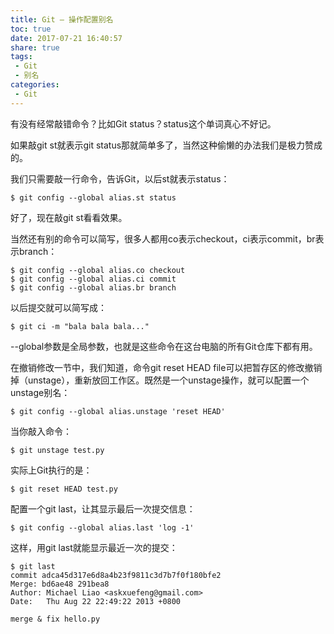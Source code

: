 ```yaml
---
title: Git – 操作配置别名
toc: true
date: 2017-07-21 16:40:57
share: true
tags:
 - Git
 - 别名
categories:
 - Git
---
```


有没有经常敲错命令？比如Git status？status这个单词真心不好记。

如果敲git st就表示git status那就简单多了，当然这种偷懒的办法我们是极力赞成的。

我们只需要敲一行命令，告诉Git，以后st就表示status：
```
$ git config --global alias.st status
```
好了，现在敲git st看看效果。

当然还有别的命令可以简写，很多人都用co表示checkout，ci表示commit，br表示branch：
```
$ git config --global alias.co checkout
$ git config --global alias.ci commit
$ git config --global alias.br branch
```
以后提交就可以简写成：
```
$ git ci -m "bala bala bala..."
```
--global参数是全局参数，也就是这些命令在这台电脑的所有Git仓库下都有用。

在撤销修改一节中，我们知道，命令git reset HEAD file可以把暂存区的修改撤销掉（unstage），重新放回工作区。既然是一个unstage操作，就可以配置一个unstage别名：
```
$ git config --global alias.unstage 'reset HEAD'
```
当你敲入命令：
```
$ git unstage test.py
```
实际上Git执行的是：
```
$ git reset HEAD test.py
```
配置一个git last，让其显示最后一次提交信息：
```
$ git config --global alias.last 'log -1'
```
这样，用git last就能显示最近一次的提交：
```
$ git last
commit adca45d317e6d8a4b23f9811c3d7b7f0f180bfe2
Merge: bd6ae48 291bea8
Author: Michael Liao <askxuefeng@gmail.com>
Date:   Thu Aug 22 22:49:22 2013 +0800

merge & fix hello.py
```